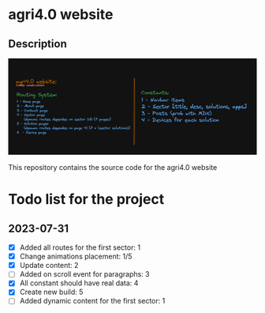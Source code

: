 # agri4.0 website

## Description

![brainstorming](/public/agriw.png)

This repository contains the source code for the agri4.0 website

# Todo list for the project

## 2023-07-31

- [x] Added all routes for the first sector: 1
- [x] Change animations placement: 1/5
- [x] Update content: 2
- [ ] Added on scroll event for paragraphs: 3
- [x] All constant should have real data: 4
- [x] Create new build: 5
- [ ] Added dynamic content for the first sector: 1
